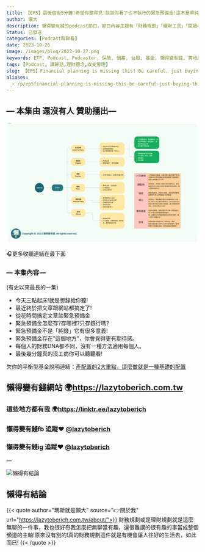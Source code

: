 ```yaml
---
title: 【EP5】最後留後5分鐘!希望你聽得見!談談你看了也不執行的緊急預備金!這不是單純存錢就解決的事情!
author: 懶大
description: 懶得變有錢的podcast節目，節目內容主題有「財務規劃」「理財工具」「閱讀心得」「職涯與生活」，內容涵蓋了你與金錢會產生的所有關係。如果想要讓自己對「財務規劃」的本質有更進一步的認識，歡迎訂閱、追蹤、分享並歡迎進一步提出你的想法，讓更多人一起財務有規劃、快樂有方法。
Status: 已發送
categories: [Podcast聊聊看]
date: 2023-10-26
image: /images/blog/2023-10-27.png
keywords: ETF, Podcast, Podcaster, 保險, 儲蓄, 台股, 基金, 懶得變有錢, 房地產, 投資, 投資理財, 支出, 收入, 理財, 理財規劃, 瑪斯理財兩三事, 稅務, 總體經濟, 美股, 職涯心得, 股利收入, 複委託, 記帳, 讀書心得, 財務規劃, 財商, 貸款, 資產配置, 退休規劃, 開源節流
tags: [Podcast, 講幹話,理財觀念,收支管理]
slug: 【EP5】Financial planning is missing this! Be careful, just buying things is not enough!
aliases:
  - /p/ep5financial-planning-is-missing-this-be-careful-just-buying-things-is-not-enough/
---
```


## — 本集由 還沒有人 贊助播出—

![img.png](../../assets/images/blog/2023-10-05_1.png)



🎧更多收聽連結在最下面

### — 本集內容 —
(有史以來最長的一集)

- 今天三點起床!就是想錄給你聽!
- 最近終於把文章跟網站都搞定了!
- 從花時間搞定文章談緊急預備金
- 緊急預備金怎麼存?存哪裡?只存銀行嗎?
- 緊急預備金不是「純錢」它有很多意義!
- 緊急預備金存在”這個地方”，你會覺得更有期待感。
- 每個人的財務DNA都不同，沒有一種方法適用每個人。
- 最後幾分鐘真的沒工商你可以聽聽看!

欠你的平衡型基金說明連結：[產配置的2大重點，這麼做就是一種基礎的配置](https://lazytoberich.com.tw/p/investment-missed-the-two-key-points-of-asset-allocation-dont-claim-that-you-have-allocated-your-assets/)

## 懶得變有錢網站 🌍https://lazytoberich.com.tw

### 這些地方都有我 🌍https://linktr.ee/lazytoberich

### 懶得變有錢fb 追蹤❤️ [@lazytoberich](www.facebook.com/lazytoberich)

### 懶得變有錢ig 追蹤❤️ [@lazytoberich](www.instagram.com/lazytoberich)

—

![懶得有結論](/images/blog/lazytobeconclude.svg)
## 懶得有結論

{{< quote author="瑪斯就是懶大" source="👉關於我" url="https://lazytoberich.com.tw/about/">}}
財務規劃或是理財規劃就是這麼無聊的一件事，我也很好奇我怎麼把無聊當有趣，還很難講的很有趣的事當成整個頻道的主軸!原來沒有別的!真的財務規劃這件就是有機會讓人往好的生活去，如此而已!
{{< /quote >}}
